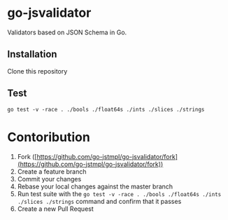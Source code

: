 # go-jsvalidator

Validators based on JSON Schema in Go.

## Installation

Clone this repository

## Test

```
go test -v -race . ./bools ./float64s ./ints ./slices ./strings
```

# Contoribution

1. Fork ([https://github.com/go-jstmpl/go-jsvalidator/fork](https://github.com/go-jstmpl/go-jsvalidator/fork))
1. Create a feature branch
1. Commit your changes
1. Rebase your local changes against the master branch
1. Run test suite with the `go test -v -race . ./bools ./float64s ./ints ./slices ./strings` command and confirm that it passes
1. Create a new Pull Request

